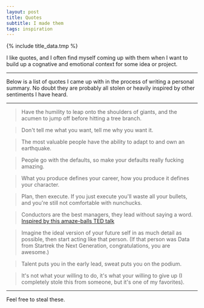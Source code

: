 ```yaml
---
layout: post
title: Quotes
subtitle: I made them
tags: inspiration
---
```

{% include title_data.tmp %}

I like quotes, and I often find myself coming up with them when I want to build up a cognative and emotional context for some idea or project.

---

Below is a list of quotes I came up with in the process of writing a personal summary. No doubt they are probably all stolen or heavily inspired by other sentiments I have heard.

---

>Have the humility to leap onto the shoulders of giants, and the acumen to jump off before hitting a tree branch.

>Don't tell me what you want, tell me why you want it.

>The most valuable people have the ability to adapt to and own an earthquake.

>People go with the defaults, so make your defaults really fucking amazing.

>What you produce defines your career, how you produce it defines your character.

>Plan, then execute. If you just execute you'll waste all your bullets, and you're still not comfortable with nunchucks.

>Conductors are the best managers, they lead without saying a word.
[Inspired by this amaze-balls TED talk](http://www.ted.com/talks/itay_talgam_lead_like_the_great_conductors.html)

>Imagine the ideal version of your future self in as much detail as possible, then start acting like that person. (If that person was Data from Startrek the Next Generation, congratulations, you are awesome.)

>Talent puts you in the early lead, sweat puts you on the podium.

>It's not what your willing to do, it's what your willing to give up (I completely stole this from someone, but it's one of my favorites).

---

Feel free to steal these.